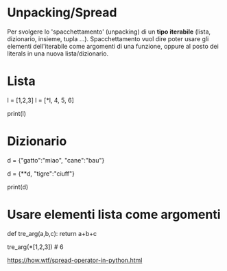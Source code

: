 # Unpacking/Spread


Per svolgere lo 'spacchettamento' (unpacking) di un **tipo iterabile**
(lista, dizionario, insieme, tupla ...). Spacchettamento vuol dire poter usare gli elementi dell'iterabile come argomenti di una funzione, oppure al posto dei literals in una nuova lista/dizionario.

# Lista
l = [1,2,3]
l = [*l, 4, 5, 6]

print(l)

# Dizionario
d = {"gatto":"miao", "cane":"bau"}

d = {**d, "tigre":"ciuff"}

print(d)

# Usare elementi lista come argomenti
def tre_arg(a,b,c):
    return a+b+c

tre_arg(*[1,2,3]) # 6


https://how.wtf/spread-operator-in-python.html